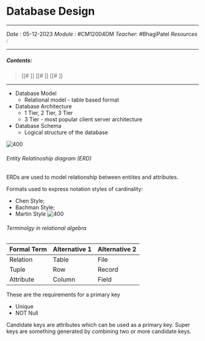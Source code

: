 # Database Design
---
*Date :*  05-12-2023 
*Module :* #CM12004DM 
*Teacher*: #BhagiPatel 
*Resources :*

---
##### Contents: 
> [[# ]]
> [[# ]]
> [[# ]]
> 
--- 

- Database Model
	- Relational model - table based format
- Database Architecture
	- 1 Tier, 2 Tier, 3 Tier
	- 3 Tier - most popular client server architecture
- Database Schema
	- Logical structure of the database

![400](https://ao.ms/wp-content/uploads/2017/12/twotier.png)

###### Entity Relatinoship diagram (ERD)
ERDs are used to model relationship between entiites and attributes. 

Formats used to express notation styles of cardinality:
- Chen Style;
- Bachman Style;
- Martin Style
![400](https://uploads-us-west-2.insided.com/miro-us/attachment/a9877a9b-d306-4e9b-8274-18810c1faecb.png)

###### Terminolgy in relational algebra
| Formal Term | Alternative 1 | Alternative 2 |
| ----------- | ------------- | ------------- |
| Relation    | Table         | File          |
| Tuple       | Row           | Record        |
| Attribute   | Column        | Field              |

These are the requirements for a primary key
- Unique 
- NOT Null 

Candidate keys are attributes which can be used as a primary key. Super keys are something generated by combining two or more candidate keys. 